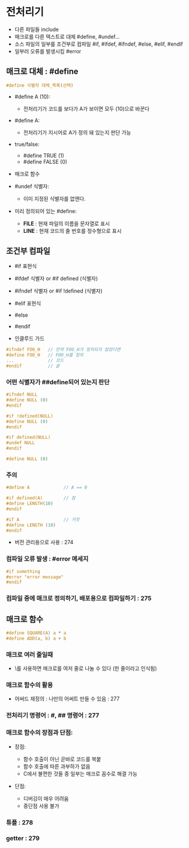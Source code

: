# 전처리기
- 다른 파일들 include
- 매크로를 다른 텍스트로 대체 #define, #undef...
- 소스 파일의 일부를 조건부로 컴파일 #if, #ifdef, #ifndef, #else, #elif, #endif
- 일부러 오류를 발생시킴 #error

## 매크로 대체 : #define
```c
#define 식별자 대체_목록(선택)
```
- #define A (10):
  - 전처리기가 코드를 보다가 A가 보이면 모두 (10)으로 바꾼다
  
- #define A:
  - 전처리기가 지시어로 A가 정의 돼 있는지 판단 가능

- true/false:
  - #define TRUE (1)
  - #define FALSE (0)

- 매크로 함수

- #undef 식별자:
  - 이미 지정된 식별자를 없앤다.
  
- 미리 정의되어 있는 #define:
  - __FILE__ : 현재 파일의 이름을 문자열로 표시
  - __LINE__ : 현재 코드의 줄 번호를 정수형으로 표시
  

## 조건부 컴파일
- #if 표현식
- #ifdef 식별자 or #if defined (식별자)
- #ifndef 식별자 or #if !defined (식별자)
- #elif 표현식
- #else
- #endif

- 인클루드 가드
```c
#ifndef FOO_H   // 만약 FOO_H가 정의되지 않았다면
#define FOO_H   // FOO_H를 정의
...             // 코드
#endif          // 끝
```

### 어떤 식별자가 ##define되어 있는지 판단
```c
#ifndef NULL
#define NULL (0)
#endif

#if !defined(NULL)
#define NULL (0)
#endif

#if defined(NULL)
#undef NULL
#endif

#define NULL (0)
```

### 주의
```c
#define A             // A == 0

#if defined(A)        // 참
#define LENGTH(10)
#endif

#if A                 // 거짓
#define LENGTH (10)
#endif
```

- 버전 관리용으로 사용 : 274


### 컴파일 오류 발생 : #error 메세지
```c
#if something
#error "error message"
#endif
```

### 컴파일 중에 매크로 정의하기, 배포용으로 컴파일하기 : 275


## 매크로 함수
```c
#define SQUARE(A) a * a
#define ADD(a, b) a + b
```

### 매크로 여러 줄일때
- \를 사용하면 매크로를 여저 줄로 나눌 수 있다 (한 줄이라고 인식됨)

### 매크로 함수의 활용
- 어써드 재정의 : 나만의 어써트 만들 수 있음 : 277

### 전처리기 명령어 : #, ## 명령어 : 277

### 매크로 함수의 장점과 단점:
- 장점:
  - 함수 호출이 아닌 곧바로 코드를 복붙
  - 함수 호출에 따른 과부하가 없음
  - C에서 불편한 것들 중 일부는 매크로 꼼수로 해결 가능

- 단점:
  - 디버깅이 매우 어려움
  - 중단점 사용 불가
  

### 튜플 : 278

### getter : 279
